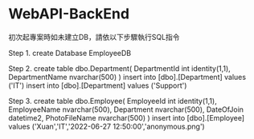 # WebAPI-BackEnd

初次起專案時如未建立DB，請依以下步驟執行SQL指令

Step 1.
create Database EmployeeDB

Step 2.
create table dbo.Department(
	DepartmentId int identity(1,1),
	DepartmentName nvarchar(500)
)
insert into [dbo].[Department] values ('IT')
insert into [dbo].[Department] values ('Support')

Step 3.
create table dbo.Employee(
	EmployeeId int identity(1,1),
	EmployeeName nvarchar(500),
	Department nvarchar(500),
	DateOfJoin datetime2,
	PhotoFileName nvarchar(500)
)
insert into [dbo].[Employee] values ('Xuan','IT','2022-06-27 12:50:00','anonymous.png')
